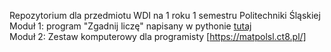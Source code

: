 Repozytorium dla przedmiotu WDI na 1 roku 1 semestru Politechniki Śląskiej <br/>
Moduł 1: program "Zgadnij liczę" napisany w pythonie <a href='https://github.com/matpolsl/WDI/tree/master/GraZgadnijLiczbe'>tutaj</a> <br/>
Moduł 2: Zestaw komputerowy dla programisty [https://matpolsl.ct8.pl/]
